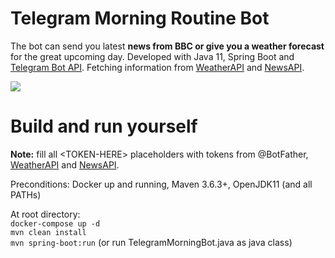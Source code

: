 # Telegram Morning Routine Bot
The bot can send you latest **news from BBC or give you a weather forecast** for the great upcoming day. Developed with Java 11, Spring Boot and [Telegram Bot API](https://github.com/pengrad/java-telegram-bot-api).  Fetching information from  [WeatherAPI](https://www.weatherapi.com) and [NewsAPI](https://newsapi.org).  
  
![](telegram-bot.gif)  

# Build and run yourself
**Note:** fill all \<TOKEN-HERE\> placeholders with tokens from @BotFather, [WeatherAPI](https://www.weatherapi.com) and [NewsAPI](https://newsapi.org).  

Preconditions: Docker up and running, Maven 3.6.3+, OpenJDK11 (and all PATHs)  

At root directory:  
`docker-compose up -d `  
`mvn clean install`  
`mvn spring-boot:run` (or run TelegramMorningBot.java as java class)  